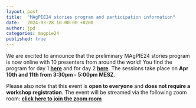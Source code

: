 ```yaml
---
layout: post
title:  "MAgPIE24 stories program and participation information"
date:   2024-03-28 10:00:00 +0200
author: jpd
categories: magpie24
published: true
---
```


We are excited to announce that the preliminary MAgPIE24 stories program is now online with 10 presenters from around the world! You find the program for day 1 [**here**](../../../../events/c1-stories1-magpie-stories) and for day 2 [**here**](../../../../events/c2-stories2-magpie-stories). The sessions take place on **Apr 10th and 11th from 3:30pm - 5:00pm MESZ**.

Please also note that this event is **open to everyone** and **does not require a workshop registration**. The event will be streamed via the following zoom room: [**click here to join the zoom room**](https://pik-potsdam.zoom-x.de/j/63414780182?pwd=OTFpbDJVdU02cUZocy90L3hlODRnQT09)
